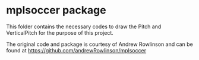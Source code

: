 # mplsoccer package

This folder contains the necessary codes to draw the Pitch and VerticalPitch for the purpose of this project.

The original code and package is courtesy of Andrew Rowlinson and can be found at https://github.com/andrewRowlinson/mplsoccer